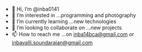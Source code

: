 - 👋 Hi, I’m @inba0141 
- 👀 I’m interested in ...programming and photography
- 🌱 I’m currently learning ...new technologies
- 💞️ I’m looking to collaborate on ...new projects
- 📫 How to reach me ...on  inba14bca@gmail.com  or  inbavalli.soundarajan@gmail.com

<!---
inba0141/inba0141 is a ✨ special ✨ repository because its `README.md` (this file) appears on your GitHub profile.
You can click the Preview link to take a look at your changes.
--->
